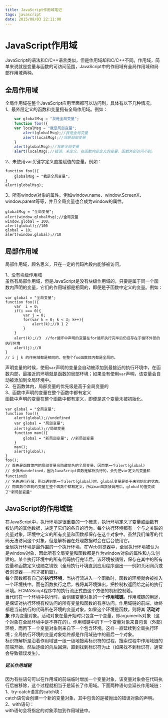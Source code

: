 ```yaml
---
title: JavaScript作用域笔记
tags: javascript
date: 2015/08/03 22:11:00
---
```


# JavaScript作用域 #
                  
JavaScript的语法和C/C++语言类似，但是作用域却和C/C++不同。作用域，简单来说就是变量与函数的可访问范围，JavaScript中的作用域有全局作用域和局部作用域两种。
<!--more-->
   
## 全局作用域 ##
   
全局作用域在整个JavaScript应用里面都可以访问到，具体有以下几种情况。   
1、最外层定义的函数和变量拥有全局作用域。例如：   
    
```javascript
	var globalMsg = "我是全局变量";
	function foo(){
	var localMsg = "我是局部变量";
		alert(globalMsg);//我是全局变量
		alert(localMsg);//我是局部变量
	}
	alert(globalMsg);//我是全局变量
	alert(localMsg);//错误，未定义，在函数内部定义的变量，函数外部访问不到。
```   

2、未使用var关键字定义直接赋值的变量。例如：

    function foo(){
		globalMsg = "我是全局变量";
	}
	alert(globalMsg);

3、所有window对象的属性。例如window.name、window.ScreenX、window.parent等等，并且全局变量也会成为window的属性。   
   
    globalMsg = "全局变量";
	alert(window.globalMsg);//全局变量
	window.global = 100;
	alert(global);//100
	global = 10;
	alert(window.global);//10 

## 局部作用域 ##
   
局部作用域，顾名思义，只在一定的代码片段内能够被访问。
	   
1、没有块级作用域   
虽然有局部作用域，但是JavaScript是没有块级作用域的，只要是属于同一个函数内声明的变量，它们的作用域都是相同的，即便是子函数中定义的变量。例如：

    var global = "全局变量";
    function foo(){
		var  i = 0;
		if(i === 0){
			var j = 0;
			for(var k = 0; k < 3; k++){
				alert(k);//0 1 2
			}
		}
		alert(k);//3  //for循环中声明的变量在for循环执行完毕后仍旧存在于循环外部的执行环境
		alert(j);//0		
	}
	// i j k 的作用域都是相同的，在整个foo函数体内都是全局的。
声明变量的时候，使用`var`声明的变量会自动被添加到最接近的执行环境中，在函数内部，最接近的环境就是函数的局部环境；如果没有使用`var`声明，该变量会自动被添加到全局环境中。  
2、在函数体内，局部变量的优先级是高于全局变量的     
3、函数中声明的变量在整个函数中都有定义    
函数中声明的变量在整个函数中都有定义，即便是这个变量未被初始化。
     
    var global = "全局变量";
    function foo(){
		alert(global);//undefined
		var global = "局部变量";
		alert(global);//局部变量
		function man(){ 
			global = "新局部变量"; //新局部变量
		}
		man();
		alert(global);
	}
	foo();
	// 首先是函数体内的局部变量会隐藏同名的全局变量，因而第一个alert(global)
	// 会弹出undefined，因为JavaScript函数是解析执行的，会先把var定义的变量和function的
    // 名先进行存储，所以遇到第一个alert(global)时，global变量是处于未初始化的状态。
    // 而函数中声明的变量在整个函数中都有定义，所以man函数被调用后，global的值变成了"新局部变量"

## JavaScript的作用域链 ##
   
在JavaScript中，执行环境是很重要的一个概念，执行环境定义了变量或函数有权访问的其他数据，决定了它们的各自的行为。每个执行环境都有一个与之关联的变量对象，环境中定义的所有变量和函数都保存在这个对象中。虽然我们编写的代码无法访问这个对象，但是解析器在处理数据时会在后台使用它。    
全局执行环境是最外围的一个执行环境，在Web浏览器中，全局执行环境被认为是window对象，因此所有全局变量和函数都是作为window对象的属性和方法创建的。某个执行环境中的所有代码执行完毕后，该环境被销毁，保存在其中的所有变量和函数定义也随之销毁（全局执行环境直到应用程序退出——例如关闭网页或者浏览器——时才被销毁）。     
每个函数都有自己的**执行环境**，当执行流进入一个函数时，函数的环境就会被推入一个环境栈中。而在函数执行之后，栈将其环境弹出，把控制权返回给之前的执行环境。ECMAScript程序中的执行流正式由这个方便的机制控制着。   
当代码在一个环境中执行时，会创建变量对象的一个**作用域链**。作用域链的用途，是保证对执行环境有权访问的所有变量和函数的有序访问。作用域链的前端，始终都是当前执行的代码所在环境的变量对象。如果这个环境是函数，则将其 **活动对象** 作为变量对象。活动对象在最开始时只包含一个变量，即arguments对象（这个对象在全局环境中是不存在的）。作用域链中的下一个变量对象来自包含（外部）环境，而再下一个变量对象则来自下一个包含环境。这样一直延续到全局执行环境；全局执行环境的变量对象始终都是作用域链中的最后一个对象。   
标识符解析是沿着作用域链一级一级地搜索标识符的过程，搜索过程中作用域链的前端开始，然后逐级的向后回溯，直到找到标识符为止（如果找不到标识符，通常会导致错误发生）。
   
##### 延长作用域链 #####
   
因为有些语句可以在作用域的前端临时增加一个变量对象，该变量对象会在代码执行后被移除，这个过程就相当于是延长了作用域。下面两种语句会延长作用域链：  
1、try-catch语言的catch块：   
catch语句会创建一个新的变量对象，其中包含的是被抛出的错误对象的声明。  
2、with语句：   
with语句会将指定的对象添加到作用域链中。